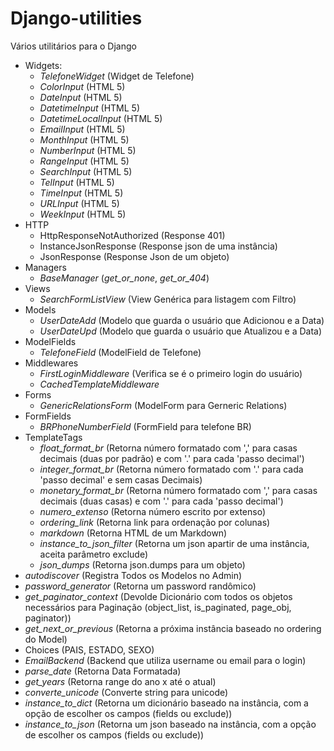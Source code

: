 Django-utilities
================

Vários utilitários para o Django

* Widgets:
  * _TelefoneWidget_ (Widget de Telefone)
  * _ColorInput_ (HTML 5)
  * _DateInput_ (HTML 5)
  * _DatetimeInput_ (HTML 5)
  * _DatetimeLocalInput_ (HTML 5)
  * _EmailInput_ (HTML 5)
  * _MonthInput_ (HTML 5)
  * _NumberInput_ (HTML 5)
  * _RangeInput_ (HTML 5)
  * _SearchInput_ (HTML 5)
  * _TelInput_ (HTML 5)
  * _TimeInput_ (HTML 5)
  * _URLInput_ (HTML 5)
  * _WeekInput_ (HTML 5)
* HTTP
  * HttpResponseNotAuthorized (Response 401)
  * InstanceJsonResponse (Response json de uma instância)
  * JsonResponse (Response Json de um objeto)
* Managers
  * _BaseManager_ (_get_or_none_, _get_or_404_)
* Views
  * _SearchFormListView_ (View Genérica para listagem com Filtro)
* Models
  * _UserDateAdd_ (Modelo que guarda o usuário que Adicionou e a Data)
  * _UserDateUpd_ (Modelo que guarda o usuário que Atualizou e a Data)
* ModelFields
  * _TelefoneField_ (ModelField de Telefone)
* Middlewares
  * _FirstLoginMiddleware_ (Verifica se é o primeiro login do usuário)
  * _CachedTemplateMiddleware_
* Forms
  * _GenericRelationsForm_ (ModelForm para Gerneric Relations)
* FormFields
  * _BRPhoneNumberField_ (FormField para telefone BR)
* TemplateTags
  * _float_format_br_ (Retorna número formatado com ',' para casas decimais (duas por padrão) e com '.' para cada 'passo decimal')
  * _integer_format_br_ (Retorna número formatado com '.' para cada 'passo decimal' e sem casas Decimais)
  * _monetary_format_br_ (Retorna número formatado com ',' para casas decimais (duas casas) e com '.' para cada 'passo decimal')
  * _numero_extenso_ (Retorna número escrito por extenso)
  * _ordering_link_ (Retorna link para ordenação por colunas)
  * _markdown_ (Retorna HTML de um Markdown)
  * _instance_to_json_filter_ (Retorna um json apartir de uma instância, aceita parâmetro exclude)
  * _json_dumps_ (Retorna json.dumps para um objeto)
* _autodiscover_ (Registra Todos os Modelos no Admin)
* _password_generator_ (Retorna um password randômico)
* _get_paginator_context_ (Devolde Dicionário com todos os objetos necessários para Paginação (object_list, is_paginated, page_obj, paginator))
* _get_next_or_previous_ (Retorna a próxima instância baseado no ordering do Model)
* Choices (PAIS, ESTADO, SEXO)
* _EmailBackend_ (Backend que utiliza username ou email para o login)
* _parse_date_ (Retorna Data Formatada)
* _get_years_ (Retorna range do ano x até o atual)
* _converte_unicode_ (Converte string para unicode)
* _instance_to_dict_ (Retorna um dicionário baseado na instância, com a opção de escolher os campos (fields ou exclude))
* _instance_to_json_ (Retorna um json baseado na instância, com a opção de escolher os campos (fields ou exclude))
